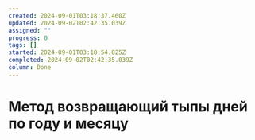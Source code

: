 ```yaml
---
created: 2024-09-01T03:18:37.460Z
updated: 2024-09-02T02:42:35.039Z
assigned: ""
progress: 0
tags: []
started: 2024-09-01T03:18:54.825Z
completed: 2024-09-02T02:42:35.039Z
column: Done
---
```


# Метод возвращающий тыпы дней по году и месяцу
